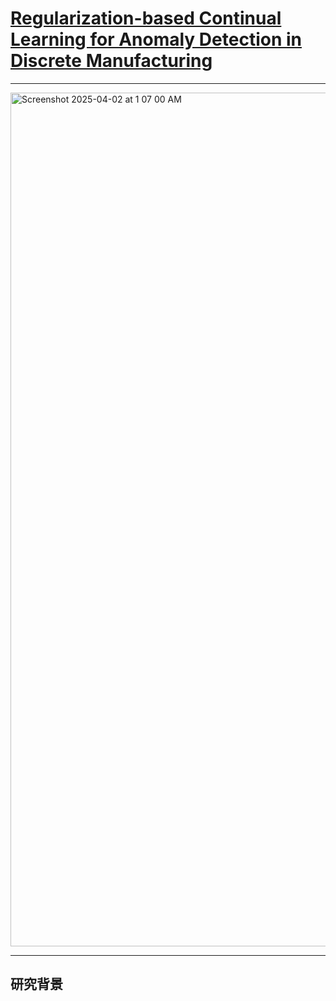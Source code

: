 

# [Regularization-based Continual Learning for Anomaly Detection in Discrete Manufacturing](https://arxiv.org/abs/2101.00509)

----

<img width="1366" alt="Screenshot 2025-04-02 at 1 07 00 AM" src="https://github.com/user-attachments/assets/28ca7972-3021-42b9-a5db-77a4e176b51c" />

-----

## **研究背景**

